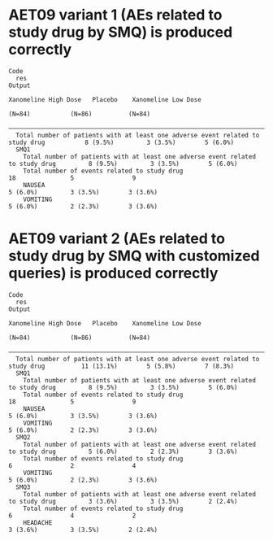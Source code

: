 # AET09 variant 1 (AEs related to study drug by SMQ) is produced correctly

    Code
      res
    Output
                                                                                         Xanomeline High Dose   Placebo    Xanomeline Low Dose
                                                                                                (N=84)           (N=86)          (N=84)       
      ————————————————————————————————————————————————————————————————————————————————————————————————————————————————————————————————————————
      Total number of patients with at least one adverse event related to study drug           8 (9.5%)         3 (3.5%)        5 (6.0%)      
      SMQ1                                                                                                                                    
        Total number of patients with at least one adverse event related to study drug         8 (9.5%)         3 (3.5%)        5 (6.0%)      
        Total number of events related to study drug                                              18               5                9         
        NAUSEA                                                                                 5 (6.0%)         3 (3.5%)        3 (3.6%)      
        VOMITING                                                                               5 (6.0%)         2 (2.3%)        3 (3.6%)      

# AET09 variant 2 (AEs related to study drug by SMQ with customized queries) is produced correctly

    Code
      res
    Output
                                                                                         Xanomeline High Dose   Placebo    Xanomeline Low Dose
                                                                                                (N=84)           (N=86)          (N=84)       
      ————————————————————————————————————————————————————————————————————————————————————————————————————————————————————————————————————————
      Total number of patients with at least one adverse event related to study drug          11 (13.1%)        5 (5.8%)        7 (8.3%)      
      SMQ1                                                                                                                                    
        Total number of patients with at least one adverse event related to study drug         8 (9.5%)         3 (3.5%)        5 (6.0%)      
        Total number of events related to study drug                                              18               5                9         
        NAUSEA                                                                                 5 (6.0%)         3 (3.5%)        3 (3.6%)      
        VOMITING                                                                               5 (6.0%)         2 (2.3%)        3 (3.6%)      
      SMQ2                                                                                                                                    
        Total number of patients with at least one adverse event related to study drug         5 (6.0%)         2 (2.3%)        3 (3.6%)      
        Total number of events related to study drug                                              6                2                4         
        VOMITING                                                                               5 (6.0%)         2 (2.3%)        3 (3.6%)      
      SMQ3                                                                                                                                    
        Total number of patients with at least one adverse event related to study drug         3 (3.6%)         3 (3.5%)        2 (2.4%)      
        Total number of events related to study drug                                              6                4                2         
        HEADACHE                                                                               3 (3.6%)         3 (3.5%)        2 (2.4%)      

